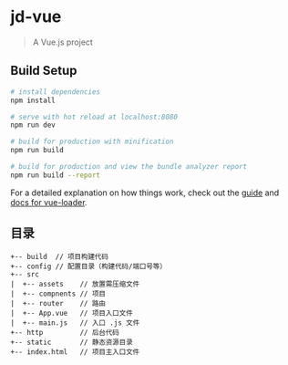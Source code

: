 # jd-vue

> A Vue.js project

## Build Setup

``` bash
# install dependencies
npm install

# serve with hot reload at localhost:8080
npm run dev

# build for production with minification
npm run build

# build for production and view the bundle analyzer report
npm run build --report
```

For a detailed explanation on how things work, check out the [guide](http://vuejs-templates.github.io/webpack/) and [docs for vue-loader](http://vuejs.github.io/vue-loader).


## 目录
```
+-- build  // 项目构建代码
+-- config // 配置目录（构建代码/端口号等）
+-- src 
|  +-- assets    // 放置需压缩文件
|  +-- compnents // 项目
|  +-- router    // 路由
|  +-- App.vue   // 项目入口文件
|  +-- main.js   // 入口 .js 文件
+-- http         // 后台代码
+-- static       // 静态资源目录
+-- index.html   // 项目主入口文件
```